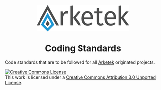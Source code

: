 <p align="center">
  <img align="center"src="/assets/logos/Arketek_Logo_300x85.png" alt="Arketek Logo"/>
  <h1 align="center">Coding Standards</h1>
</p

Code standards that are to be followed for all [Arketek](https://arketek.ca) originated projects.

<a rel="license" href="http://creativecommons.org/licenses/by/3.0/"><img alt="Creative Commons License" style="border-width:0" src="https://i.creativecommons.org/l/by/3.0/88x31.png" /></a><br />This work is licensed under a <a rel="license" href="http://creativecommons.org/licenses/by/3.0/">Creative Commons Attribution 3.0 Unported License</a>.
